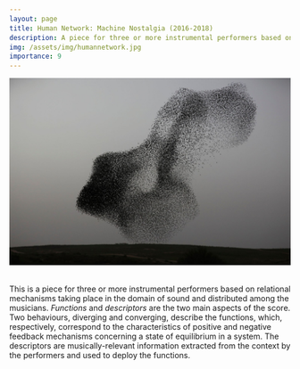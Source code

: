 ```yaml
---
layout: page
title: Human Network: Machine Nostalgia (2016-2018)
description: A piece for three or more instrumental performers based on a relational notation system and a cybernetic approach to improvisation 
img: /assets/img/humannetwork.jpg
importance: 9
---
```

<div class="row justify-content-sm-center">
    <div class="col-sm-3 mt-3 mt-md-0">
        <img class="img-fluid rounded z-depth-1" src="/assets/img/humannetwork.jpg" alt="" title="Menahem Kahana / AFP / Getty"/>
    </div>
</div>

<br>

This is a piece for three or more instrumental performers based on relational mechanisms taking place in the domain of sound and distributed among the musicians. *Functions* and *descriptors* are the two main aspects of the score. Two behaviours, diverging and converging, describe the functions, which, respectively, correspond to the characteristics of positive and negative feedback mechanisms concerning a state of equilibrium in a system. The descriptors are musically-relevant information extracted from the context by the performers and used to deploy the functions.
